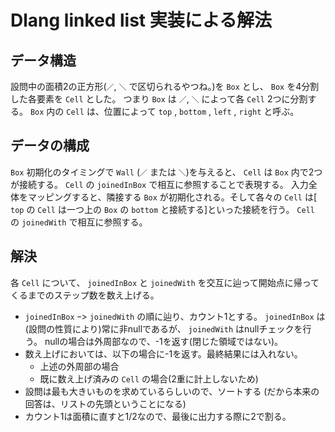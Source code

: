 # Dlang linked list 実装による解法

## データ構造
設問中の面積2の正方形(`／`, `＼` で区切られるやつね。)を `Box` とし、 `Box` を4分割した各要素を `Cell` とした。
つまり `Box` は `／`, `＼` によって各 `Cell` 2つに分割する。
`Box` 内の `Cell` は、位置によって `top` , `bottom` , `left` , `right` と呼ぶ。

## データの構成
`Box` 初期化のタイミングで `Wall` (`／` または `＼`)を与えると、 `Cell` は `Box` 内で2つが接続する。 `Cell` の `joinedInBox` で相互に参照することで表現する。
入力全体をマッピングすると、隣接する `Box` が初期化される。そして各々の `Cell` は[ `top` の `Cell` は一つ上の `Box` の `bottom` と接続する]といった接続を行う。 `Cell` の `joinedWith` で相互に参照する。

## 解決
各 `Cell` について、 `joinedInBox` と `joinedWith` を交互に辿って開始点に帰ってくるまでのステップ数を数え上げる。
- `joinedInBox` ｰ> `joinedWith` の順に辿り、カウント1とする。
  `joinedInBox` は(設問の性質により)常に非nullであるが、 `joinedWith` はnullチェックを行う。
  nullの場合は外周部なので、-1を返す(閉じた領域ではない)。
- 数え上げにおいては、以下の場合に-1を返す。最終結果には入れない。
    - 上述の外周部の場合
    - 既に数え上げ済みの `Cell` の場合(2重に計上しないため)
- 設問は最も大きいものを求めているらしいので、ソートする
  (だから本来の回答は、リストの先頭ということになる)
- カウント1は面積に直すと1/2なので、最後に出力する際に2で割る。
